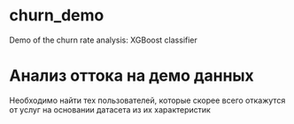 # churn_demo
Demo of the churn rate analysis: XGBoost classifier
# Анализ оттока на демо данных
Необходимо найти тех пользователей, которые скорее всего откажутся от услуг на основании датасета из их характеристик
